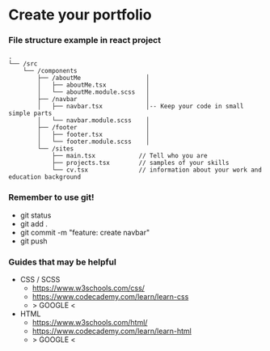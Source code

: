 # Create your portfolio


### File structure example in react project
```
.
└── /src
    └── /components
        ├── /aboutMe                  │
        │   ├── aboutMe.tsx           │
        │   └── aboutMe.module.scss   │
        ├── /navbar                   │
        │   ├── navbar.tsx            │-- Keep your code in small simple parts
        │   └── navbar.module.scss    │
        ├── /footer                   │
        │   ├── footer.tsx            │
        │   └── footer.module.scss    │
        └── /sites
            ├── main.tsx            // Tell who you are 
            ├── projects.tsx        // samples of your skills
            └── cv.tsx              // information about your work and education background
```

### Remember to use git!
* git status
* git add .
* git commit -m "feature: create navbar"
* git push

### Guides that may be helpful
* CSS / SCSS
  * https://www.w3schools.com/css/
  * https://www.codecademy.com/learn/learn-css
  * \> GOOGLE <
* HTML
  * https://www.w3schools.com/html/
  * https://www.codecademy.com/learn/learn-html
  * \> GOOGLE <
